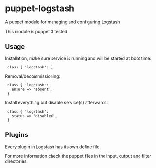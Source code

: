 # puppet-logstash

A puppet module for managing and configuring Logstash

This module is puppet 3 tested

## Usage

Installation, make sure service is running and will be started at boot time:

     class { 'logstash': }

Removal/decommissioning:

     class { 'logstash':
       ensure => 'absent',
     }

Install everything but disable service(s) afterwards:

     class { 'logstash':
       status => 'disabled',
     }

## Plugins

Every plugin in Logstash has its own define file.

For more information check the puppet files in the input, output and filter directories.

